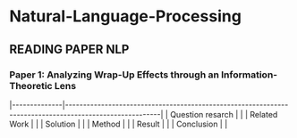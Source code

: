 # Natural-Language-Processing

## READING PAPER NLP

### Paper 1: Analyzing Wrap-Up Effects through an Information-Theoretic Lens
|--------------|--------------------------------------------------------------------------------------------------------|
| Question resarch |  |
| Related Work |   |
| Solution     |  |
| Method       |  |
| Result       |  |
| Conclusion   | |
